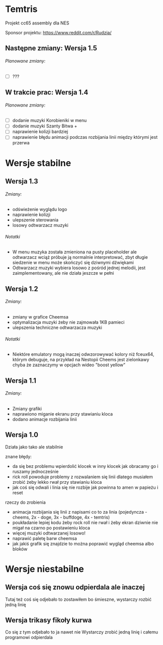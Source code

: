 # Temtris
Projekt cc65 assembly dla NES

Sponsor projektu: https://www.reddit.com/r/Rudzia/

## Następne zmiany: Wersja 1.5
###### Planowane zmiany:
- [ ] ???

## W trakcie prac: Wersja 1.4

###### Planowane zmiany:
- [ ] dodanie muzyki Korobieniki w menu
- [ ] dodanie muzyki Szanty Bitwa +
- [ ] naprawienie kolizji bardziej
- [ ] naprawienie błędu animacji podczas rozbijania linii między którymi jest przerwa

# Wersje stabilne

## Wersja 1.3
###### Zmiany:
- odświeżenie wyglądu logo
- naprawienie kolizji
- ulepszenie sterowania
- losowy odtwarzacz muzyki

###### Notatki
- W menu muzyka została zmieniona na pusty placeholder ale odtwarzacz wciąż próbuje ją normalnie interpretować, zbyt długie siedzenie w menu może skończyć się dziwnymi dźwiękami
- Odtwarzacz muzyki wybiera losowo z pośród jednej melodii, jest zaimplementowany, ale nie działa jeszcze w pełni

## Wersja 1.2
###### Zmiany:
- zmiany w grafice Cheemsa
- optymalizacja muzyki żeby nie zajmowała 1KB pamieci
- ulepszenia techniczne odtwarzacza muzyki

###### Notatki
- Niektóre emulatory mogą inaczej odwzorowywać kolory niż fceux64, którym debuguje, na przykład na Nestopii Cheems jest zielonkawy chyba że zaznaczymy w opcjach wideo "boost yellow"

## Wersja 1.1
###### Zmiany:
- Zmiany grafiki
- naprawiono miganie ekranu przy stawianiu kloca
- dodano animacje rozbijania linii

## Wersja 1.0
Działa jako tako ale stabilnie

znane błędy:
- da się bez problemu wpierdolić klocek w inny klocek jak obracamy go i ruszamy jednocześnie
- rick roll powoduje problemy z rozwalaniem się linii dlatego musiałem zrobić żeby lekko rwał przy stawianiu kloca
- jak coś się odwali i linia się nie rozbije jak powinna to amen w papieżu i reset

rzeczy do zrobienia
- animacja rozbijania się linii z napisami co to za linia (pojedyncza - cheems, 2x - doge, 3x - buffdoge, 4x - temtris)
- poukładanie lepiej kodu żeby rock roll nie rwał i żeby ekran dziwnie nie migał na czarno po postawieniu kloca
- więcej muzyki odtwarzanej losowo!
- naprawić paletę barw cheemsa
- jak jakiś grafik się znajdzie to można poprawić wygląd cheemsa albo bloków

# Wersje niestabilne

## Wersja coś się znowu odpierdala ale inaczej

Tutaj też coś się odjebało to zostawiłem bo śmieszne, wystarczy rozbić jedną linię

## Wersja trikasy fikoły kurwa

Co się z tym odjebało to ja nawet nie
Wystarczy zrobić jedną linię i całemu programowi odpierdala
